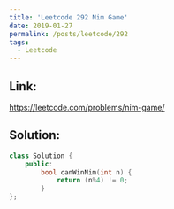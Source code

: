 ```yaml
---
title: 'Leetcode 292 Nim Game'
date: 2019-01-27
permalink: /posts/leetcode/292
tags:
  - Leetcode
---
```

## Link: ##
https://leetcode.com/problems/nim-game/

## Solution: ##
```cpp
class Solution {
    public:
        bool canWinNim(int n) {
            return (n%4) != 0;
        }
};
```
